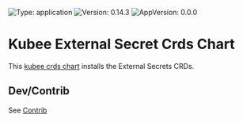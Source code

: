 

[//]: # (README.md generated by gotmpl. DO NOT EDIT.)

![Type: application](https://img.shields.io/badge/Type-application-informational?style=flat-square) ![Version: 0.14.3](https://img.shields.io/badge/Version-0.14.3-informational?style=flat-square) ![AppVersion: 0.0.0](https://img.shields.io/badge/AppVersion-0.0.0-informational?style=flat-square)

# Kubee External Secret Crds Chart

This [kubee crds chart](https://github.com/EraldyHq/kubee/blob/main/docs/site/crds-chart.md) installs the External Secrets CRDs.

## Dev/Contrib

See [Contrib](contrib/contrib.md)

